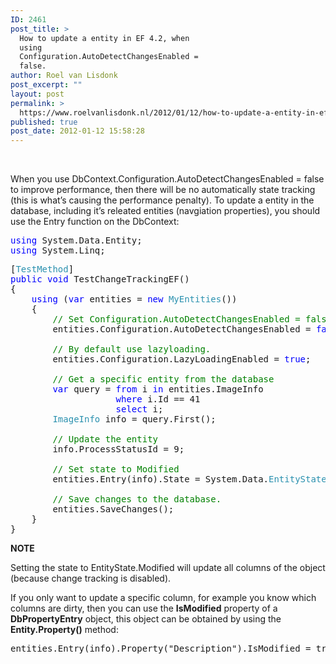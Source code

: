 ```yaml
---
ID: 2461
post_title: >
  How to update a entity in EF 4.2, when
  using
  Configuration.AutoDetectChangesEnabled =
  false.
author: Roel van Lisdonk
post_excerpt: ""
layout: post
permalink: >
  https://www.roelvanlisdonk.nl/2012/01/12/how-to-update-a-entity-in-ef-4-2-when-using-configuration-autodetectchangesenabled-false/
published: true
post_date: 2012-01-12 15:58:28
---
```

<p>&#160;</p>  <p>When you use DbContext.Configuration.AutoDetectChangesEnabled = false to improve performance, then there will be no automatically state tracking (this is what’s causing the performance penalty). To update a entity in the database, including it’s releated entities (navgiation properties), you should use the Entry function on the DbContext:</p>  <pre class="code"><span style="color: blue">using </span>System.Data.Entity;
<span style="color: blue">using </span>System.Linq;</pre>

<pre class="code">[<span style="color: #2b91af">TestMethod</span>]
<span style="color: blue">public void </span>TestChangeTrackingEF()
{
    <span style="color: blue">using </span>(<span style="color: blue">var </span>entities = <span style="color: blue">new </span><span style="color: #2b91af">MyEntities</span>())
    {
        <span style="color: green">// Set Configuration.AutoDetectChangesEnabled = false to improve performance (100x).
        </span>entities.Configuration.AutoDetectChangesEnabled = <span style="color: blue">false</span>;

        <span style="color: green">// By default use lazyloading.
        </span>entities.Configuration.LazyLoadingEnabled = <span style="color: blue">true</span>; 

        <span style="color: green">// Get a specific entity from the database
        </span><span style="color: blue">var </span>query = <span style="color: blue">from </span>i <span style="color: blue">in </span>entities.ImageInfo
                    <span style="color: blue">where </span>i.Id == 41
                    <span style="color: blue">select </span>i;
        <span style="color: #2b91af">ImageInfo </span>info = query.First();

        <span style="color: green">// Update the entity
        </span>info.ProcessStatusId = 9;
                
        <span style="color: green">// Set state to Modified
        </span>entities.Entry(info).State = System.Data.<span style="color: #2b91af">EntityState</span>.Modified;

        <span style="color: green">// Save changes to the database.
        </span>entities.SaveChanges();
    }
}</pre>

<p><strong>NOTE</strong></p>

<p>Setting the state to EntityState.Modified will update all columns of the object (because change tracking is disabled).</p>

<p>If you only want to update a specific column, for example you know which columns are dirty, then you can use the <strong>IsModified</strong> property of a <strong>DbPropertyEntry</strong> object, this object can be obtained by using the <strong>Entity.Property()</strong> method:</p>

<pre>entities.Entry(info).Property(&quot;Description&quot;).IsModified = true;</pre>